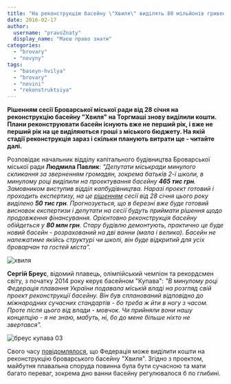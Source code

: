 ```yaml
---
title: "На реконструкцію басейну \"Хвиля\" виділять 80 мільйонів гривень"
date: 2016-02-17
author: 
  username: "pravoZnaty"
  display_name: "Маєш право знати"
categories: 
  - "brovary"
  - "novyny"
tags: 
  - "baseyn-hvilya"
  - "brovary"
  - "novini"
  - "rekonstruktsiya"
---
```


**Рішенням сесії Броварської міської ради від 28 січня на реконструкцію басейну "Хвиля" на Торгмаші знову виділили кошти. Плани реконструювати басейн існують вже не перший рік, і вже не перший рік на це виділяються гроші з міського бюджету. На якій стадії реконструкція зараз і скільки планують витрати ще - читайте далі.**

Розповідає начальник відділу капітального будівництва Броварської міської ради **Людмила Павлик**: _"Депутати міськради минулого скликання за зверненням громадян, зокрема батьків 2-ї школи, в минулому році виділили на проектування басейну **465 тис грн**. Замовником виступив відділ капбудівництва. Наразі проект готовий і проходить експертизу, на це [рішенням](http://brovary.kiev.ua/r%D1%96shennya-m%D1%96sko%D1%97-radi-v%D1%96d-28012016-%E2%84%9695-06-07-pro-zatverdzhennya-%C2%ABm%D1%96sko%D1%97-programi-po-bud%D1%96vnitstvu-ta) сесії від 28 січня цього року виділено **50 тис грн**. Прогнозується, що в березні вже буде готовий висновок експертизи і депутати на сесії будуть приймати рішення щодо продовження фінансування. Орієнтовно реконструкція басейну обійдеться у **80 млн грн**. Стару будівлю демонтують, практично це буде новий басейн - розрахований на дві ванни (мала і велика). Басейн не належатиме якійсь структурі чи школі, він буде відкритий для усіх броварчан та гостей міста"._

![хвиля](https://mpz.brovary.org/wp-content/uploads/2016/02/hvylya.jpg)

**Сергій Бреус**, відомий плавець, олімпійський чемпіон та рекордсмен світу, з початку 2014 року керує басейном "Купава": _"В минулому році Федерація плавання України подавала міській владі на розгляд свій проект реконструкції басейну. Він був спланований відповідно до міжнародних сучасних стандартів - бо треба ж йти в ногу з часом. Проте після цього від влади - мовчок. Чи прийняли вони нашу концепцію - я не знаю, мабуть, ні, бо до мене більше ніхто не звертався"._

![бреус купава 03](https://mpz.brovary.org/wp-content/uploads/2015/04/breus-kupava-03.jpg)

Свого часу [повідомлялося](https://mpz.brovary.org/direktsiya-kupavi-zbiraye-vidguki-ta-propozitsiyi-brovarchan-pro-robotu-onovlenogo-baseynu/), що Федерація може виділити кошти на реконструкцію броварського басейну "Хвиля". Згідно з проектом, майбутня плавальна споруда повинна була бути сучасною та мати багато переваг, зокрема дно ванни басейну регулювалося б по глибині.
